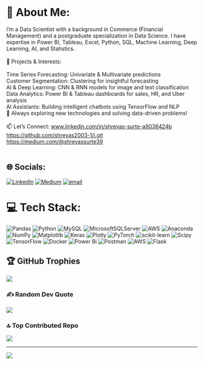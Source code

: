 # 💫 About Me:
I’m a Data Scientist with a background in Commerce (Financial Management) and a postgraduate specialization in Data Science. I have expertise in Power BI, Tableau, Excel, Python, SQL, Machine Learning, Deep Learning, AI, and Statistics.<br><br>🔹 Projects & Interests:<br><br>Time Series Forecasting: Univariate & Multivariate predictions<br>Customer Segmentation: Clustering for insightful forecasting<br>AI & Deep Learning: CNN & RNN models for image and text classification<br>Data Analytics: Power BI & Tableau dashboards for sales, HR, and Uber analysis<br>AI Assistants: Building intelligent chatbots using TensorFlow and NLP<br>🚀 Always exploring new technologies and solving data-driven problems!<br><br>📫 Let’s Connect: www.linkedin.com/in/shreyas-surte-a9036424b<br>https://github.com/shreyas2003-1/i.git<br>https://medium.com/@shreyassurte39 <br><br>


## 🌐 Socials:
[![LinkedIn](https://img.shields.io/badge/LinkedIn-%230077B5.svg?logo=linkedin&logoColor=white)](https://linkedin.com/in/www.linkedin.com/in/shreyas-surte-a9036424b) [![Medium](https://img.shields.io/badge/Medium-12100E?logo=medium&logoColor=white)](https://medium.com/@https://medium.com/@shreyassurte39 ) [![email](https://img.shields.io/badge/Email-D14836?logo=gmail&logoColor=white)](mailto:shreyassurte39@gmail.com) 

# 💻 Tech Stack:
![Pandas](https://img.shields.io/badge/pandas-%23150458.svg?style=plastic&logo=pandas&logoColor=white) ![Python](https://img.shields.io/badge/python-3670A0?style=plastic&logo=python&logoColor=ffdd54) ![MySQL](https://img.shields.io/badge/mysql-4479A1.svg?style=plastic&logo=mysql&logoColor=white) ![MicrosoftSQLServer](https://img.shields.io/badge/Microsoft%20SQL%20Server-CC2927?style=plastic&logo=microsoft%20sql%20server&logoColor=white) ![AWS](https://img.shields.io/badge/AWS-%23FF9900.svg?style=plastic&logo=amazon-aws&logoColor=white) ![Anaconda](https://img.shields.io/badge/Anaconda-%2344A833.svg?style=plastic&logo=anaconda&logoColor=white) ![NumPy](https://img.shields.io/badge/numpy-%23013243.svg?style=plastic&logo=numpy&logoColor=white) ![Matplotlib](https://img.shields.io/badge/Matplotlib-%23ffffff.svg?style=plastic&logo=Matplotlib&logoColor=black) ![Keras](https://img.shields.io/badge/Keras-%23D00000.svg?style=plastic&logo=Keras&logoColor=white) ![Plotly](https://img.shields.io/badge/Plotly-%233F4F75.svg?style=plastic&logo=plotly&logoColor=white) ![PyTorch](https://img.shields.io/badge/PyTorch-%23EE4C2C.svg?style=plastic&logo=PyTorch&logoColor=white) ![scikit-learn](https://img.shields.io/badge/scikit--learn-%23F7931E.svg?style=plastic&logo=scikit-learn&logoColor=white) ![Scipy](https://img.shields.io/badge/SciPy-%230C55A5.svg?style=plastic&logo=scipy&logoColor=%white) ![TensorFlow](https://img.shields.io/badge/TensorFlow-%23FF6F00.svg?style=plastic&logo=TensorFlow&logoColor=white) ![Docker](https://img.shields.io/badge/docker-%230db7ed.svg?style=plastic&logo=docker&logoColor=white) ![Power Bi](https://img.shields.io/badge/power_bi-F2C811?style=plastic&logo=powerbi&logoColor=black) ![Postman](https://img.shields.io/badge/Postman-FF6C37?style=plastic&logo=postman&logoColor=white) ![AWS](https://img.shields.io/badge/AWS-%23FF9900.svg?style=plastic&logo=amazon-aws&logoColor=white) ![Flask](https://img.shields.io/badge/flask-%23000.svg?style=plastic&logo=flask&logoColor=white)

## 🏆 GitHub Trophies
![](https://github-profile-trophy.vercel.app/?username=shreyas2003-1&theme=radical&no-frame=false&no-bg=true&margin-w=4)

### ✍️ Random Dev Quote
![](https://quotes-github-readme.vercel.app/api?type=horizontal&theme=radical)

### 🔝 Top Contributed Repo
![](https://github-contributor-stats.vercel.app/api?username=shreyas2003-1&limit=5&theme=dark&combine_all_yearly_contributions=true)

---
[![](https://visitcount.itsvg.in/api?id=shreyas2003-1&icon=0&color=0)](https://visitcount.itsvg.in)

<!-- Proudly created with GPRM ( https://gprm.itsvg.in ) -->
